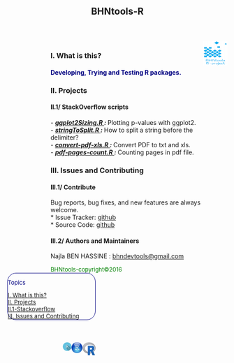 <html>
<head>
  <meta charset="utf-8" />
  <title>BHNtools-R</title>
  <script type="text/javascript" src="http://code.jquery.com/jquery-latest.min.js"></script>
</head>
<header>
        <h2 style="padding-left:5px;padding-right:5px;">BHNtools-R</h2>
</header>
  <body>
    <div id="content-wrapper">
      <div class="inner clearfix">
        <section id="main-content">
        	<img src="logos/BHNtools-R-Small.png" style="width:55px; height:55px; float:right; display: inline;">
          <aside style='float:right; width:350px;'>
                <article style="aling:center;">
                <h3 id='idtitle1'>I. What is this?</h3>
                <H4 style="color:navy; align:center;">Developing, Trying and Testing R packages.</H4>
                <h3 id='idtitle2'>II. Projects</h3>
                    <h4 id='subidtitle2'>II.1/ StackOverflow scripts</h4>
                    <span><em> - <strong> <a href="https://github.com/BHNtools/BHNtools-R/blob/master/BHNtools-R-testing/src/ggplot2Sizing.R"> ggplot2Sizing.R </a> : </strong></em>Plotting p-values with ggplot2.</span><br>
                     <span><em> - <strong> <a href="https://github.com/BHNtools/BHNtools-R/blob/master/BHNtools-R-testing/src/stringToSplit.R"> stringToSplit.R </a> : </strong></em>How to split a string before the delimiter?</span><br>
                      <span><em> - <strong> <a href="https://github.com/BHNtools/BHNtools-R/blob/master/BHNtools-R-testing/src/convert_pdf_xls.R"> convert-pdf-xls.R </a> : </strong></em>Convert PDF to txt and xls.</span><br>
                      <span><em> - <strong> <a href="https://github.com/BHNtools/BHNtools-R/blob/master/BHNtools-R-testing/src/pdf-pages-count.R"> pdf-pages-count.R </a> : </strong></em>Counting pages in pdf file.</span>
                <h3 id='idtitle4'>III. Issues and Contributing</h3>
                <h4>III.1/ Contribute</h4>
                <p>Bug reports, bug fixes, and new features are always welcome.<br>
                * Issue Tracker: <a href="https://github.com/BHNtools/BHNtools-R/issues">github</a><br>
                * Source Code: <a href="https://github.com/BHNtools/BHNtools-R">github</a></p>
                <h4 id='idtitleE'>III.2/ Authors and Maintainers</h4>
                <p>Najla BEN HASSINE : <a href="MAILTO:bhndevtools@gmail.com?Subject=BHNtools-Rproject">bhndevtools@gmail.com</a></p>
                <section style="font:bold;color:green;align:center;font-size:small;">
                BHNtools-copyright©2016
                </section>
                </article>
            </aside>
            <section>
            <aside style='float:left;' >
                <div style='font:bold; color:navy; align:center; font-size:small; border: 1.5px solid; border-radius:20px; width:200px;'>
                  <p>Topics</p>
                  <a href=#idtitle1>I. What is this?</a>
                  <br>
                  <a href=#idtitle2>II. Projects</a>
                      <br>
                      <a href=#subidtitle2>II.1-Stackoverflow</a>
                  <br>
                  <a href=#idtitle4>III. Issues and Contributing</a>
                </div>
              <br>
              <br>
              <br>
              <img src="logos/Rlogo.png" style="width:30px; height:30px; float:right;  display: inline;">
              <img src="logos/Rstudiologo.png" style="width:25px; height:25px; float:right; display: inline;">
              <img src="logos/Rshinylogo.png" style="width:20px;height:20px;float:right; display: inline;">
            </aside>
            </section>
      </section>
      </div>
    </div>
  </body>
</html>